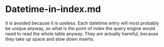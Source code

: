 # Datetime-in-index.md

It is avoided because it is useless. Each datetime entry will most probably be unique anyway, so what is the point of index
the query engine would need to read the whole table anyway. They are actually harmful, because they take up space and slow down inserts.
